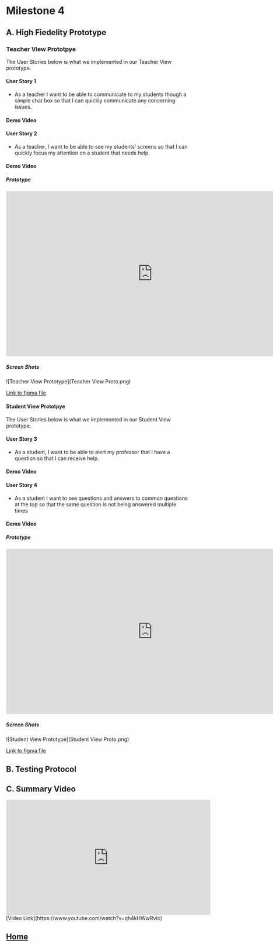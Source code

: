 # Milestone 4

## A. High Fiedelity Prototype

### Teacher View Prototpye

The User Stories below is what we implemented in our Teacher View prototype.
#### User Story 1
- As a teacher I want to be able to communicate to my students though a simple chat box so that I can quickly communicate any concerning issues.
#### Demo Video

#### User Story 2
- As a teacher, I want to be able to see my students’ screens so that I can quickly focus my attention on a student that needs help.
#### Demo Video

##### Prototype
<iframe style="border: 1px solid rgba(0, 0, 0, 0.1);" width="800" height="450" src="https://www.figma.com/embed?embed_host=share&url=https%3A%2F%2Fwww.figma.com%2Fproto%2Fb23fewnEyw6ymh97GU7s4A%2FTeacher-View-Prototype%3Fnode-id%3D2%253A2%26scaling%3Dmin-zoom%26page-id%3D0%253A1%26starting-point-node-id%3D2%253A2" allowfullscreen></iframe>

##### Screen Shots
![Teacher View Prototype](Teacher View Proto.png)

[Link to figma file](https://www.figma.com/file/2jdxFWFSppvaT0ufsrkUoz/Student-View-Protoype?node-id=0%3A1) 

#### Student View Prototpye

The User Stories below is what we implemented in our Student View prototype.

#### User Story 3
- As a student, I want to be able to alert my professor that I have a question so that I can receive help.
#### Demo Video

#### User Story 4
- As a student I want to see questions and answers to common questions at the top so that the same question is not being answered multiple times
#### Demo Video


##### Prototype
<iframe style="border: 1px solid rgba(0, 0, 0, 0.1);" width="800" height="450" src="https://www.figma.com/embed?embed_host=share&url=https%3A%2F%2Fwww.figma.com%2Fproto%2F2jdxFWFSppvaT0ufsrkUoz%2FStudent-View-Protoype%3Fnode-id%3D7%253A51%26scaling%3Dmin-zoom%26page-id%3D0%253A1%26starting-point-node-id%3D7%253A51" allowfullscreen></iframe>

##### Screen Shots
![Student View Prototype](Student View Proto.png)

[Link to figma file](https://www.figma.com/file/b23fewnEyw6ymh97GU7s4A/Teacher-View-Prototype?node-id=8%3A69) 

## B. Testing Protocol


## C. Summary Video
<iframe width="560" height="315" src="https://www.youtube.com/embed/qh4kHWwRvIc" title="YouTube video player" frameborder="0" allow="accelerometer; autoplay; clipboard-write; encrypted-media; gyroscope; picture-in-picture" allowfullscreen></iframe>
[Video Link](https://www.youtube.com/watch?v=qh4kHWwRvIc)



## [Home](index.md)

